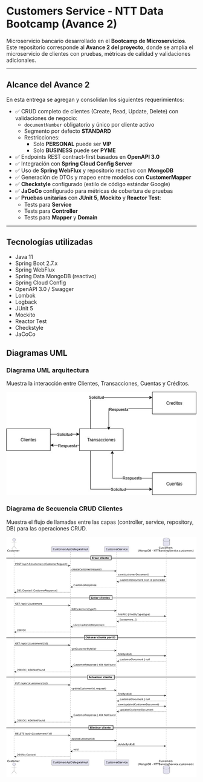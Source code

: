 # Customers Service - NTT Data Bootcamp (Avance 2)

Microservicio bancario desarrollado en el **Bootcamp de Microservicios**.  
Este repositorio corresponde al **Avance 2 del proyecto**, donde se amplía el microservicio de clientes con pruebas, métricas de calidad y validaciones adicionales.

---

## Alcance del Avance 2

En esta entrega se agregan y consolidan los siguientes requerimientos:

- ✅ CRUD completo de clientes (Create, Read, Update, Delete) con validaciones de negocio:
  - `documentNumber` obligatorio y único por cliente activo
  - Segmento por defecto **STANDARD**
  - Restricciones:
    - Solo **PERSONAL** puede ser **VIP**
    - Solo **BUSINESS** puede ser **PYME**
- ✅ Endpoints REST contract-first basados en **OpenAPI 3.0**
- ✅ Integración con **Spring Cloud Config Server**
- ✅ Uso de **Spring WebFlux** y repositorio reactivo con **MongoDB**
- ✅ Generación de DTOs y mapeo entre modelos con **CustomerMapper**
- ✅ **Checkstyle** configurado (estilo de código estándar Google)
- ✅ **JaCoCo** configurado para métricas de cobertura de pruebas
- ✅ **Pruebas unitarias** con **JUnit 5**, **Mockito** y **Reactor Test**:
  - Tests para **Service**
  - Tests para **Controller**
  - Tests para **Mapper** y **Domain**

---

## Tecnologías utilizadas

- Java 11
- Spring Boot 2.7.x
- Spring WebFlux
- Spring Data MongoDB (reactivo)
- Spring Cloud Config
- OpenAPI 3.0 / Swagger
- Lombok
- Logback
- JUnit 5
- Mockito
- Reactor Test
- Checkstyle
- JaCoCo


## Diagramas UML 

### Diagrama UML arquitectura
Muestra la interacción entre Clientes, Transacciones, Cuentas y Créditos.

<p align="center">
  <img src="docs/arquitectura.png" alt="Diagrama de Arquitectura" width="600"/>
</p>

### Diagrama de Secuencia CRUD Clientes
Muestra el flujo de llamadas entre las capas (controller, service, repository, DB) para las operaciones CRUD. 

<p align="center">
  <img src="docs/crud-clientes.png" alt="Diagrama de Secuencia CRUD" width="800"/>
</p>
